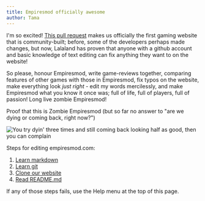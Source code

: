 ```yaml
---
title: Empiresmod officially awesome
author: Tama
---
```

I'm so excited! [This pull request](https://github.com/EmpiresCommunity/website/pull/3) makes us officially the first gaming website that is community-built; before, some of the developers perhaps made changes, but now, Lalaland has proven that anyone with a github account and basic knowledge of text editing can fix anything they want to on the website!

So please, honour Empiresmod, write game-reviews together, comparing features of other games with those in Empiresmod, fix typos on the website, make everything look *just right* - edit my words mercilessly, and make Empiresmod what you know it once was; full of life, full of players, full of passion! Long live zombie Empiresmod!

Proof that this is Zombie Empiresmod (but so far no answer to "are we dying or coming back, right now?")

![](http://i.imgur.com/SgkLt90.png "You try dyin' three times and still coming back looking half as good, then you can complain")

Steps for editing empiresmod.com:
1) [Learn markdown](https://github.com/adam-p/markdown-here/wiki/Markdown-Cheatsheet)
2) [Learn git](https://stackoverflow.com/questions/315911/git-for-beginners-the-definitive-practical-guide)
3) [Clone our website](https://github.com/EmpiresCommunity/website)
4) [Read README.md](https://github.com/EmpiresCommunity/website/blob/code/README.md)

If any of those steps fails, use the Help menu at the top of this page.

